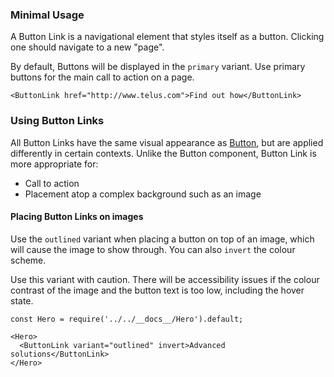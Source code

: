 ### Minimal Usage

A Button Link is a navigational element that styles itself as a button. Clicking one should navigate to a new "page".

By default, Buttons will be displayed in the `primary` variant. Use primary buttons for the main call to action on a page.

```
<ButtonLink href="http://www.telus.com">Find out how</ButtonLink>
```

### Using Button Links

All Button Links have the same visual appearance as [Button](#button), but are applied differently in certain contexts. Unlike the Button component, Button Link is more appropriate for:

- Call to action
- Placement atop a complex background such as an image

#### Placing Button Links on images

Use the `outlined` variant when placing a button on top of an image, which will cause the image to show through. You can
also `invert` the colour scheme.

Use this variant with caution. There will be accessibility issues if the colour contrast of the image and the button text
is too low, including the hover state.

```
const Hero = require('../../__docs__/Hero').default;

<Hero>
  <ButtonLink variant="outlined" invert>Advanced solutions</ButtonLink>
</Hero>
```
